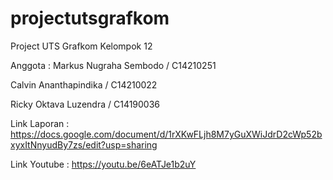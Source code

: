 # projectutsgrafkom
Project UTS Grafkom Kelompok 12

Anggota :
Markus Nugraha Sembodo / C14210251

Calvin Ananthapindika  / C14210022

Ricky Oktava Luzendra  / C14190036

Link Laporan :
https://docs.google.com/document/d/1rXKwFLjh8M7yGuXWiJdrD2cWp52bxyxItNnyudBy7zs/edit?usp=sharing


Link Youtube :
https://youtu.be/6eATJe1b2uY
